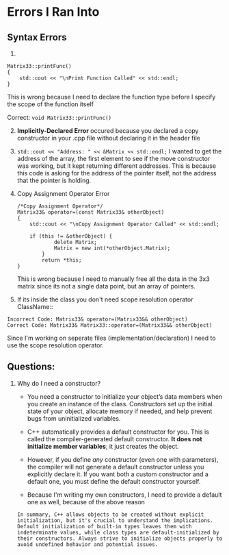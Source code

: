 # Errors I Ran Into

## Syntax Errors
1. 
``` 
Matrix33::printFunc()
{
    std::cout << "\nPrint Function Called" << std::endl;
}
```
This is wrong because I need to declare the function type before I specify the scope of the function itself

Correct: ``` void Matrix33::printFunc() ```

2. **Implicitly-Declared Error** occured because you declared a copy constructor in your .cpp file without declaring it in the header file

3. ``` std::cout << "Address: " << &Matrix << std::endl; ```
    I wanted to get the address of the array, the first element to see if the move constructor was working, but it kept returning different addresses. This is because this code is asking for the address of the pointer itself, not the address that the pointer is holding. 

4. Copy Assignment Operator Error
    ```
    /*Copy Assignment Operator*/
    Matrix33& operator=(const Matrix33& otherObject)
    {
        std::cout << "\nCopy Assignment Operator Called" << std::endl;
        
        if (this != &otherObject) {
                delete Matrix;
                Matrix = new int(*otherObject.Matrix);
            }
            return *this;
    }
    ```

    This is wrong because I need to manually free all the data in the 3x3 matrix since its not a single data point, but an array of pointers.

5. If its inside the class you don't need scope resolution operator ClassName::

```
Incorrect Code: Matrix33& operator=(Matrix33&& otherObject)
Correct Code: Matrix33& Matrix33::operator=(Matrix33&& otherObject)
```
Since I'm working on seperate files (implementation/declaration) I need to use the scope resolution operator.



## Questions:
1. Why do I need a constructor?
   - You need a constructor to initialize your object’s data members when you create an instance of the class. Constructors set up the initial state of your object, allocate memory if needed, and help prevent bugs from uninitialized variables.

   -  C++ automatically provides a default constructor for you. This is called the compiler-generated default constructor. **It does not initialize member variables**; it just creates the object.

   - However, if you define *any* constructor (even one with parameters), the compiler will not generate a default constructor unless you explicitly declare it. If you want both a custom constructor and a default one, you must define the default constructor yourself.

   - Because I'm writing my own constructors, I need to provide a default one as well, because of the above reason

   ```
   In summary, C++ allows objects to be created without explicit initialization, but it's crucial to understand the implications. Default initialization of built-in types leaves them with indeterminate values, while class types are default-initialized by their constructors. Always strive to initialize objects properly to avoid undefined behavior and potential issues.
   ```